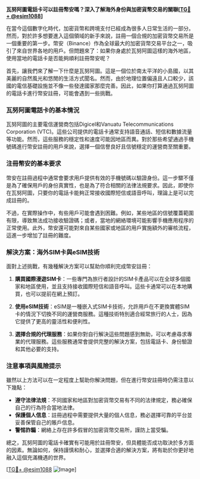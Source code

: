 **瓦努阿圖電話卡可以註冊幣安嗎？深入了解海外身份與加密貨幣交易的關聯[[TG💪+ @esim1088](https://t.me/s/esim1088)]**

在當今這個數字化時代，加密貨幣和跨境支付已經成為很多人日常生活的一部分。然而，對於許多想要進入這個領域的新手來說，註冊一個合規的加密貨幣交易所是一個重要的第一步。幣安（Binance）作為全球最大的加密貨幣交易平台之一，吸引了來自世界各地的用戶。但問題來了：如果你身處於瓦努阿圖這樣的海外地區，使用當地的電話卡是否能夠順利註冊幣安呢？

首先，讓我們來了解一下什麼是瓦努阿圖。這是一個位於南太平洋的小島國，以其美麗的自然風光和悠閒的生活方式聞名。然而，由於地理位置偏遠且人口較少，該國的電信基礎設施並不像一些發達國家那麼完善。因此，如果你打算通過瓦努阿圖的電話卡進行幣安註冊，可能會遇到一些挑戰。

### 瓦努阿圖電話卡的基本情況

瓦努阿圖的主要電信運營商包括Digicel和Vanuatu Telecommunications Corporation (VTC)。這些公司提供的電話卡通常支持語音通話、短信和數據流量等功能。然而，這些服務的穩定性和速度可能因地區而異。對於那些希望通過手機號碼進行幣安註冊的用戶來說，選擇一個信譽良好且信號穩定的運營商至關重要。

### 注冊幣安的基本要求

幣安在註冊過程中通常會要求用戶提供有效的手機號碼以驗證身份。這一步驟不僅是為了確保用戶的身份真實性，也是為了符合相關的法律法規要求。因此，即使你在瓦努阿圖，只要你的電話卡能夠正常接收國際短信或語音呼叫，理論上是可以完成註冊的。

不過，在實際操作中，有些用戶可能會遇到困難。例如，某些地區的信號覆蓋範圍有限，導致無法成功接收驗證碼；或者，當地的網絡環境可能影響手機應用程序的正常使用。此外，幣安還可能對來自某些國家或地區的用戶實施額外的審核流程，這進一步增加了註冊的難度。

### 解決方案：海外SIM卡與eSIM技術

面對上述挑戰，有幾種解決方案可以幫助你順利完成幣安註冊：

1. **購買國際漫遊SIM卡**：一些專門為旅行者設計的SIM卡產品可以在全球多個國家和地區使用，並且支持接收國際短信和語音呼叫。這些卡通常可以在本地購買，也可以提前在網上預訂。

2. **使用eSIM技術**：eSIM是一種嵌入式SIM卡技術，允許用戶在不更換實體SIM卡的情況下切換不同的運營商服務。這種技術特別適合經常旅行的人士，因為它提供了更高的靈活性和便利性。

3. **選擇合規的代理服務**：如果你對自行解決這些問題感到無助，可以考慮尋求專業的代理服務。這些服務通常會提供完整的解決方案，包括電話卡、身份驗證和其他必要的支持。

### 注意事項與風險提示

雖然以上方法可以在一定程度上幫助你解決問題，但在進行幣安註冊時仍需注意以下幾點：

- **遵守法律法規**：不同國家和地區對加密貨幣交易有不同的法律規定，務必確保自己的行為符合當地法律。
- **保護個人信息**：註冊過程中需要提供大量的個人信息，務必選擇可靠的平台並妥善保管自己的賬戶信息。
- **警惕詐騙**：網絡上存在許多假冒的加密貨幣交易所，謹防上當受騙。

總之，瓦努阿圖的電話卡確實有可能用於註冊幣安，但具體能否成功取決於多方面的因素。無論如何，保持謹慎和耐心，並選擇合適的解決方案，將有助於你更好地融入這個充滿機遇的世界。

[[TG💪+ @esim1088](https://t.me/s/esim1088) ![Image](https://i.postimg.cc/4NQfJmqS/Snipaste-2025-05-13-00-14-12.png)]